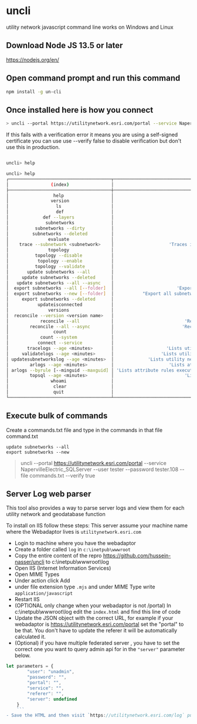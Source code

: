 # uncli
utility network javascript command line works on Windows and Linux

## Download Node JS 13.5 or later

https://nodejs.org/en/

## Open command prompt and run this command

```bash
npm install -g un-cli
```

## Once installed here is how you connect 

```bash
> uncli --portal https://utilitynetwork.esri.com/portal --service NapervilleElectric_SQLServer --user tester --password tester.108 --verify true
```
If this fails with a verification error it means you are using a self-signed certificate you can use use --verify false to disable verification but don't use this in production.

```bash

uncli> help

uncli> help
┌───────────────────────────────────────┬──────────────────────────────────────────────────────────────────────────────────────────────────────────────────────────┐
│                (index)                │                                                          Values                                                          │
├───────────────────────────────────────┼──────────────────────────────────────────────────────────────────────────────────────────────────────────────────────────┤
│                 help                  │                                                   'Displays this help'                                                   │
│                version                │                                             'Displays the version of uncli'                                              │
│                  ls                   │                                                   'List all services'                                                    │
│                  def                  │                                          'Show the feature service definition'                                           │
│             def --layers              │                                            'List all layers in this service'                                             │
│              subnetworks              │                                                 'Lists all subnetworks'                                                  │
│          subnetworks --dirty          │                                              'Lists only dirty subnetworks'                                              │
│         subnetworks --deleted         │                                          'Lists dirty and deleted subnetworks'                                           │
│               evaluate                │                                                  'Evaluate in parallel'                                                  │
│    trace --subnetwork <subnetwork>    │                     'Traces input subnetwork and returns the time and number of elements returned .'                     │
│               topology                │                                              'Displays the topology status'                                              │
│          topology --disable           │                                                    'Disable topology'                                                    │
│           topology --enable           │                                                    'Enable topology'                                                     │
│          topology --validate          │                                            'Validate topology (full extent)'                                             │
│       update subnetworks --all        │                                       'Update all dirty subnetworks synchronously'                                       │
│     update subnetworks --deleted      │                                   'Update all deleted dirty subnetworks synchronously'                                   │
│   update subnetworks --all --async    │                                      'Update all dirty subnetworks asynchronously'                                       │
│  export subnetworks --all [--folder]  │                        'Export all subnetworks with ACK --folder where exported files are saved'                         │
│  export subnetworks --new [--folder]  │           "Export all subnetworks with ACK that haven't been exported --folder where exported files are saved"           │
│     export subnetworks --deleted      │                                   'Export all subnetworks with ACK that are deleted '                                    │
│           updateisconnected           │                                                'Run update is connected '                                                │
│               versions                │                               'List all versions available to the current logged in user.'                               │
│  reconcile --version <version name>   │                                       'Reconcile the input version synchronously'                                        │
│            reconcile --all            │                           'Reconcile all versions available to the current user synchronously'                           │
│        reconcile --all --async        │                          'Reconcile all versions available to the current user asynchronously'                           │
│                 count                 │                               'Lists the number of rows in all feature layers and tables.'                               │
│            count --system             │                                       'Lists the number of rows in system layers.'                                       │
│           connect --service           │                                            'Connects to the another service'                                             │
│       tracelogs --age <minutes>       │                    'Lists utility network trace summary logs for the last x minutes (requires admin)'                    │
│     validatelogs --age <minutes>      │                  'Lists utility network validate summary logs for the last x minutes (requires admin)'                   │
│ updatesubnetworkslog --age <minutes>  │             'Lists utility network update subnetworks summary logs for the last x minutes (requires admin)'              │
│        arlogs --age <minutes>         │                     'Lists attribute rules execution logs for the last x minutes  (requires admin)'                      │
│ arlogs --byrule [--minguid --maxguid] │ 'Lists attribute rules execution summary by rule (requires admin), --maxguid and --minguid show the GUID of the feature' │
│        topsql --age <minutes>         │                           'Lists all queries executed in the last x minutes  (requires admin)'                           │
│                whoami                 │                                              'Lists the current login info'                                              │
│                 clear                 │                                                   'Clears this screen'                                                   │
│                 quit                  │                                                   'Exit this program'                                                    │
└───────────────────────────────────────┴──────────────────────────────────────────────────────────────────────────────────────────────────────────────────────────┘
```


 
## Execute bulk of commands
Create a commands.txt file and type in the commands in that file
command.txt
```text
update subnetworks --all
export subnetworks --new
```


> uncli --portal https://utilitynetwork.esri.com/portal --service NapervilleElectric_SQLServer --user tester --password tester.108 --file commands.txt --verify true

## Server Log web parser
This tool also provides a way to parse server logs and view them for each utility network and geodatabase function

To install on IIS follow these steps: This server assume your machine name where the Webadaptor lives is `utilitynetwork.esri.com` 

- Login to machine where you have the webadaptor
- Create a folder called `log` in `c:\inetpub\wwwroot`
- Copy the entire content of the repro https://github.com/hussein-nasser/uncli to c:\inetpub\wwwroot\log
- Open IIS (Internet Information Services)
- Open MIME Types
- Under action click Add 
- under file extension type `.mjs` and under MIME Type write `application/javascript`
- Restart IIS
- (OPTIONAL only change when your webadaptor is not /portal) In c:\inetpub\wwwroot\log edit the `index.html` and find this line of code
- Update the JSON object with the correct URL, for example if your webadaptor is https://utilitynetwork.esri.com/portal set the "portal" to be that. You don't have to update the referer it will be automatically calculated it.  
- (Optional) if you have multiple federated server , you have to set the correct one you want to query admin api for in the `"server"` parameter below.

```js
let parameters = {
        "user": "unadmin",
        "password": "",
        "portal": "",
        "service": "",
        "referer": "",
        "server": undefined
    }
    ```
- Save the HTML and then visit `https://utilitynetwork.esri.com/log` put in your username and password and login to use the parser
